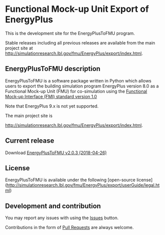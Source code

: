 # Functional Mock-up Unit Export of EnergyPlus

This is the development site for the EnergyPlusToFMU program.

Stable releases including all previous releases are available from the main project site
at http://simulationresearch.lbl.gov/fmu/EnergyPlus/export/index.html.

## EnergyPlusToFMU description

EnergyPlusToFMU is a software package written in Python which allows users to export the building simulation program EnergyPlus version 8.0 as a Functional Mock-up Unit (FMU) for co-simulation using the [Functional Mock-up Interface (FMI) standard version 1.0](https://www.fmi-standard.org)

Note that EnergyPlus 9.x is not yet supported.

The main project site is

http://simulationresearch.lbl.gov/fmu/EnergyPlus/export/index.html.

## Current release

Download [EnergyPlusToFMU v2.0.3 (2018-04-26)](https://github.com/lbl-srg/EnergyplusToFMU/releases/download/v2.0.3/EnergyPlusToFMU-v2.0.3.zip)

## License

EnergyPlusToFMU is available under the following [open-source license] (http://simulationresearch.lbl.gov/fmu/EnergyPlus/export/userGuide/legal.html)


## Development and contribution
You may report any issues with using the [Issues](https://github.com/lbl-srg/EnergyplusToFMU/issues) button.

Contributions in the form of [Pull Requests](https://github.com/lbl-srg/EnergyplusToFMU/pulls) are always welcome.
